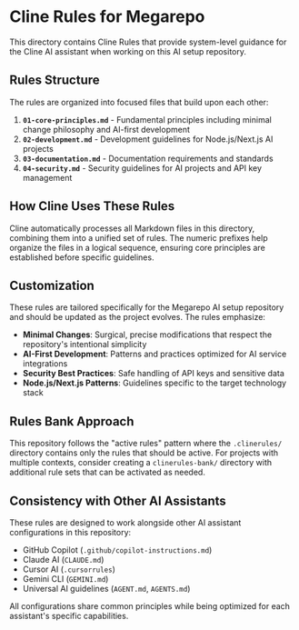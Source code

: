 # Cline Rules for Megarepo

This directory contains Cline Rules that provide system-level guidance for the Cline AI assistant when working on this AI setup repository.

## Rules Structure

The rules are organized into focused files that build upon each other:

1. **`01-core-principles.md`** - Fundamental principles including minimal change philosophy and AI-first development
2. **`02-development.md`** - Development guidelines for Node.js/Next.js AI projects  
3. **`03-documentation.md`** - Documentation requirements and standards
4. **`04-security.md`** - Security guidelines for AI projects and API key management

## How Cline Uses These Rules

Cline automatically processes all Markdown files in this directory, combining them into a unified set of rules. The numeric prefixes help organize the files in a logical sequence, ensuring core principles are established before specific guidelines.

## Customization

These rules are tailored specifically for the Megarepo AI setup repository and should be updated as the project evolves. The rules emphasize:

- **Minimal Changes**: Surgical, precise modifications that respect the repository's intentional simplicity
- **AI-First Development**: Patterns and practices optimized for AI service integrations
- **Security Best Practices**: Safe handling of API keys and sensitive data
- **Node.js/Next.js Patterns**: Guidelines specific to the target technology stack

## Rules Bank Approach

This repository follows the "active rules" pattern where the `.clinerules/` directory contains only the rules that should be active. For projects with multiple contexts, consider creating a `clinerules-bank/` directory with additional rule sets that can be activated as needed.

## Consistency with Other AI Assistants

These rules are designed to work alongside other AI assistant configurations in this repository:
- GitHub Copilot (`.github/copilot-instructions.md`)
- Claude AI (`CLAUDE.md`)
- Cursor AI (`.cursorrules`)
- Gemini CLI (`GEMINI.md`)
- Universal AI guidelines (`AGENT.md`, `AGENTS.md`)

All configurations share common principles while being optimized for each assistant's specific capabilities.